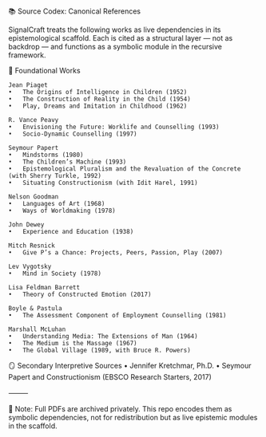 📚 Source Codex: Canonical References

SignalCraft treats the following works as live dependencies in its epistemological scaffold.
Each is cited as a structural layer — not as backdrop — and functions as a symbolic module in the recursive framework.

🧠 Foundational Works

	Jean Piaget
	•	The Origins of Intelligence in Children (1952)
	•	The Construction of Reality in the Child (1954)
	•	Play, Dreams and Imitation in Childhood (1962)

	R. Vance Peavy
	•	Envisioning the Future: Worklife and Counselling (1993)
	•	Socio-Dynamic Counselling (1997)

	Seymour Papert
	•	Mindstorms (1980)
	•	The Children’s Machine (1993)
	•	Epistemological Pluralism and the Revaluation of the Concrete (with Sherry Turkle, 1992)
	•	Situating Constructionism (with Idit Harel, 1991)

	Nelson Goodman
	•	Languages of Art (1968)
	•	Ways of Worldmaking (1978)

	John Dewey
	•	Experience and Education (1938)

	Mitch Resnick
	•	Give P’s a Chance: Projects, Peers, Passion, Play (2007)

	Lev Vygotsky
	•	Mind in Society (1978)

	Lisa Feldman Barrett
	•	Theory of Constructed Emotion (2017)

	Boyle & Pastula
	•	The Assessment Component of Employment Counselling (1981)

	Marshall McLuhan
	•	Understanding Media: The Extensions of Man (1964)
	•	The Medium is the Massage (1967)
	•	The Global Village (1989, with Bruce R. Powers)

🪞 Secondary Interpretive Sources
	•	Jennifer Kretchmar, Ph.D.
	•	Seymour Papert and Constructionism (EBSCO Research Starters, 2017)

⸻

🔖 Note: Full PDFs are archived privately.
This repo encodes them as symbolic dependencies, not for redistribution but as live epistemic modules in the scaffold.
